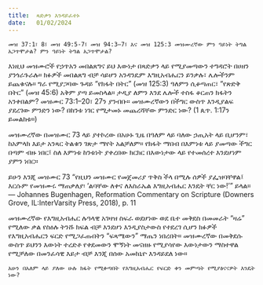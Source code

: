 ```yaml
---
title:  ጻድቃን እንዳይፈተኑ
date:   01/02/2024
---
```


`መዝ 37:1፣ 8፤ መዝ 49:5-7፤ መዝ 94:3–7፤ እና መዝ 125:3 መዝሙረኛው ምን ዓይነት ትግል አጋጥሞታል? ምን ዓይነት ትግል አጋጥሞታል?`

እነዚህ መዝሙሮች የኃጥአን መበልጸግና ይህ እውነታ በጻድቃን ላይ የሚያመጣውን ተግዳሮት በሀዘን ያንጎራጉራሉ። ክፉዎች መበልጸግ ብቻ ሳይሆን አንዳንዴም እግዚአብሔርን ይንቃሉ፣ ሌሎችንም ይጨቁናሉ። ግራ የሚያጋባው ጉዳይ “የክፋት በትር” (መዝ 125:3) ዓለምን ሲቆጣጠር፣ “የጽድቅ በትር” (መዝ 45:6) አቅም ያጣ ይመስላል። ታዲያ ለምን እንደ ሌሎች ተስፋ ቆርጠን ክፋትን አንቀበልም? መዝሙር 73:1–20፣ 27ን ያንብቡ። መዝሙረኛውን በችግር ውስጥ እንዲያልፍ ያደረገው ምንድን ነው? በከንቱ ነገር የሚታመኑ መጨረሻቸው ምንድር ነው? (1 ጴጥ. 1:17ን ይመልከቱ።)

መዝሙረኛው በመዝሙር 73 ላይ ያተኮረው በአሁኑ ጊዜ በዓለም ላይ ባለው ኃጢአት ላይ ቢሆንም፣ ከአምላክ እይታ አንጻር ትልቁን ገጽታ ማየት አልቻለም። የክፋት ማበብ በእምነቱ ላይ ያመጣው ችግር በጣም ብዙ ነበር፤ ስለ እምነቱ ከንቱነት ያቀረበው ክርክር በእውነታው ላይ የተመሰረተ እንደሆነም ያምን ነበር።

ይሁን እንጂ መዝሙር 73 “የዚህን መዝሙር የመጀመሪያ ጥቅስ ችላ በሚሉ ሰዎች ያፌዝባቸዋል፤ እርሱም የመዝሙሩ ማጠቃለያ፡ ‘ልባቸው ለቀና ለእስራኤል እግዚአብሔር እንዴት ቸር ነው!’” ይላል።— Johannes Bugenhagen, Reformation Commentary on Scripture (Downers Grove, IL:InterVarsity Press, 2018), p. 11

መዝሙረኛው የእግዚአብሔር ሉዓላዊ አገዛዝ ስፍራ ወደሆነው ወደ ቤተ መቅደስ በመመራት “ዛሬ” የሚለው ቃል የስዕሉ ትንሹ ክፍል ብቻ እንደሆነ እንዲያስታውስ የተደረገ ሲሆን ክፉዎች የእግዚአብሔርን ፍርድ የሚጋፈጡበትን “ፍጻሜውን” ማጤን ነበረበት። መዝሙረኛው በመቅደሱ ውስጥ ይህንን እውነት ተረድቶ የቀደመውን ሞኝነት መናዘዙ የሚያሳየው እውነታውን ማስተዋል የሚቻለው በመንፈሳዊ እይታ ብቻ እንጂ በሰው አመክኒዮ እንዳይደለ ነው።

`አሁን በአለም ላይ ያለው ሁሉ ክፋት የሚቀጣበት የእግዚአብሔር የፍርድ ቀን መምጣት የሚያፅናናዎት እንዴት ነው?`